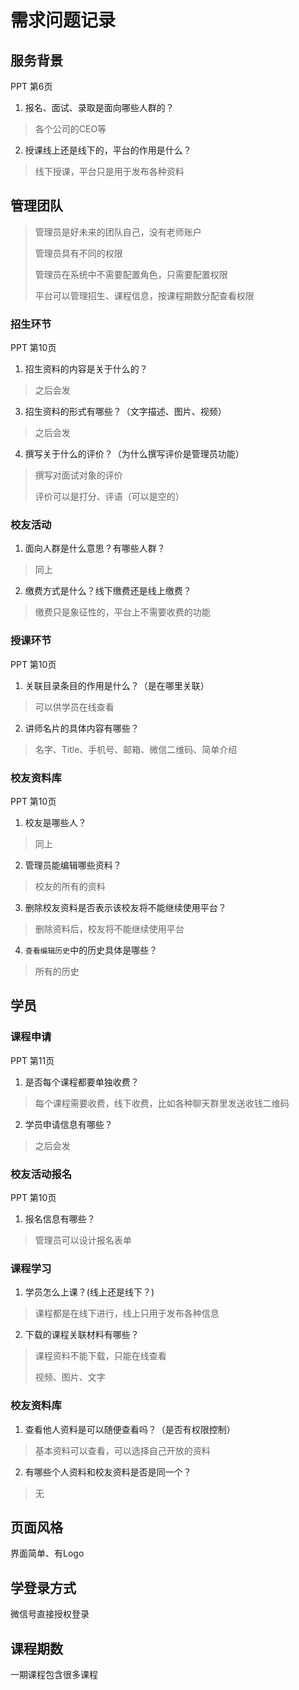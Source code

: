 # 需求问题记录

## 服务背景

PPT 第6页

1. 报名、面试、录取是面向哪些人群的？

> 各个公司的CEO等

2. 授课线上还是线下的，平台的作用是什么？

> 线下授课，平台只是用于发布各种资料

## 管理团队

> 管理员是好未来的团队自己，没有老师账户
>
> 管理员具有不同的权限
>
> 管理员在系统中不需要配置角色，只需要配置权限
>
> 平台可以管理招生、课程信息，按课程期数分配查看权限

### 招生环节

PPT 第10页

1. 招生资料的内容是关于什么的？

> 之后会发

3. 招生资料的形式有哪些？（文字描述、图片、视频）

> 之后会发

4. 撰写关于什么的评价？（为什么撰写评价是管理员功能）

> 撰写对面试对象的评价
>
> 评价可以是打分、评语（可以是空的）

### 校友活动

1. 面向人群是什么意思？有哪些人群？

> 同上

2. 缴费方式是什么？线下缴费还是线上缴费？

> 缴费只是象征性的，平台上不需要收费的功能

### 授课环节

PPT 第10页

1. 关联目录条目的作用是什么？（是在哪里关联）

> 可以供学员在线查看

2. 讲师名片的具体内容有哪些？

> 名字、Title、手机号、邮箱、微信二维码、简单介绍


### 校友资料库

PPT 第10页

1. 校友是哪些人？

> 同上

2. 管理员能编辑哪些资料？

> 校友的所有的资料

3. 删除校友资料是否表示该校友将不能继续使用平台？

> 删除资料后，校友将不能继续使用平台

4. `查看编辑历史`中的历史具体是哪些？

> 所有的历史

## 学员

### 课程申请

PPT 第11页

1. 是否每个课程都要单独收费？

> 每个课程需要收费，线下收费，比如各种聊天群里发送收钱二维码


2. 学员申请信息有哪些？

> 之后会发

### 校友活动报名

PPT 第10页

1. 报名信息有哪些？

> 管理员可以设计报名表单

### 课程学习

1. 学员怎么上课？(线上还是线下？)

> 课程都是在线下进行，线上只用于发布各种信息

2. 下载的课程关联材料有哪些？

> 课程资料不能下载，只能在线查看
>
> 视频、图片、文字

### 校友资料库

1. 查看他人资料是可以随便查看吗？（是否有权限控制）

> 基本资料可以查看，可以选择自己开放的资料

2. 有哪些个人资料和校友资料是否是同一个？

> 无

## 页面风格

界面简单、有Logo

## 学登录方式

微信号直接授权登录

## 课程期数

一期课程包含很多课程
